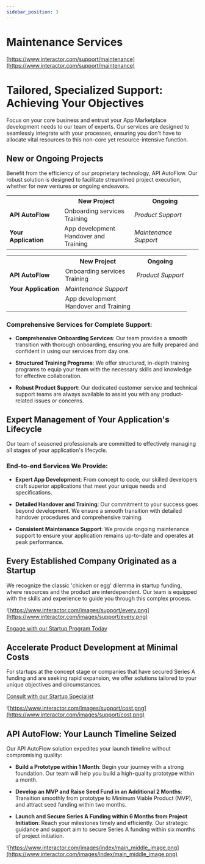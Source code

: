 ```yaml
---
sidebar_position: 3
---
```

# Maintenance Services

[https://www.interactor.com/support/maintenance](https://www.interactor.com/support/maintenance)

# Tailored, Specialized Support: Achieving Your Objectives

Focus on your core business and entrust your App Marketplace development needs to our team of experts. Our services are designed to seamlessly integrate with your processes, ensuring you don't have to allocate vital resources to this non-core yet resource-intensive function.



## New or Ongoing Projects

Benefit from the efficiency of our proprietary technology, API AutoFlow. Our robust solution is designed to facilitate streamlined project execution, whether for new ventures or ongoing endeavors.





<div style={{ overflowX: 'auto' }}>
  <table style={{ width: '100%', borderCollapse: 'collapse', border: '1px solid #ddd' }}>
    <tr style={{ backgroundColor: '#f2f2f2' }}>
      <th style={{ border: '1px solid #ddd', padding: '8px' }}>&nbsp;</th>
      <th style={{ border: '1px solid #ddd', padding: '8px' }}><b>New Project</b></th>
      <th style={{ border: '1px solid #ddd', padding: '8px' }}><b>Ongoing</b></th>
    </tr>
    <tr>
      <td style={{ border: '1px solid #ddd', padding: '8px' }}><b>API AutoFlow</b></td>
      <td style={{ border: '1px solid #ddd', padding: '8px' }}>Onboarding services<br/>Training</td>
      <td style={{ border: '1px solid #ddd', padding: '8px' }}><i>Product Support</i></td>
    </tr>
    <tr>
      <td style={{ border: '1px solid #ddd', padding: '8px' }}><b>Your Application</b></td>
      <td style={{ border: '1px solid #ddd', padding: '8px' }}>App development<br/>Handover and Training</td>
      <td style={{ border: '1px solid #ddd', padding: '8px' }}><i>Maintenance Support</i></td>
    </tr>
  </table>
</div>





<table>
    <tr>
        <th></th>
        <th><b>New Project</b></th>
        <th><b>Ongoing</b></th>
    </tr>
    <tr>
        <td><b>API AutoFlow</b></td>
        <td>Onboarding services<br/>Training</td>
        <td><i>Product Support</i></td>
    </tr>
    <tr>
        <td><b>Your Application</b></td>
        <td><i>Maintenance Support</i></td>
    </tr>
    <tr>
        <td></td>
        <td rowspan="2">App development<br/>Handover and Training</td>
        <td></td>
    </tr>
</table> 



### Comprehensive Services for Complete Support:

- **Comprehensive Onboarding Services**: Our team provides a smooth transition with thorough onboarding, ensuring you are fully prepared and confident in using our services from day one.

- **Structured Training Programs**: We offer structured, in-depth training programs to equip your team with the necessary skills and knowledge for effective collaboration.

- **Robust Product Support**: Our dedicated customer service and technical support teams are always available to assist you with any product-related issues or concerns.

## Expert Management of Your Application's Lifecycle

Our team of seasoned professionals are committed to effectively managing all stages of your application's lifecycle.



### End-to-end Services We Provide:

- **Expert App Development**: From concept to code, our skilled developers craft superior applications that meet your unique needs and specifications.

- **Detailed Handover and Training**: Our commitment to your success goes beyond development. We ensure a smooth transition with detailed handover procedures and comprehensive training.

- **Consistent Maintenance Support**: We provide ongoing maintenance support to ensure your application remains up-to-date and operates at peak performance.

## Every Established Company Originated as a Startup

We recognize the classic 'chicken or egg' dilemma in startup funding, where resources and the product are interdependent. Our team is equipped with the skills and experience to guide you through this complex process.

![https://www.interactor.com/images/support/every.png](https://www.interactor.com/images/support/every.png)

[Engage with our Startup Program Today](https://www.interactor.com/contactus)

## Accelerate Product Development at Minimal Costs

For startups at the concept stage or companies that have secured Series A funding and are seeking rapid expansion, we offer solutions tailored to your unique objectives and circumstances.

[Consult with our Startup Specialist](https://www.interactor.com/contactus)

![https://www.interactor.com/images/support/cost.png](https://www.interactor.com/images/support/cost.png)

## API AutoFlow: Your Launch Timeline Seized

Our API AutoFlow solution expedites your launch timeline without compromising quality:

- **Build a Prototype within 1 Month**: Begin your journey with a strong foundation. Our team will help you build a high-quality prototype within a month.

- **Develop an MVP and Raise Seed Fund in an Additional 2 Months**: Transition smoothly from prototype to Minimum Viable Product (MVP), and attract seed funding within two months.

- **Launch and Secure Series A Funding within 6 Months from Project Initiation**: Reach your milestones timely and efficiently. Our strategic guidance and support aim to secure Series A funding within six months of project initiation.

![https://www.interactor.com/images/index/main_middle_image.png](https://www.interactor.com/images/index/main_middle_image.png)
